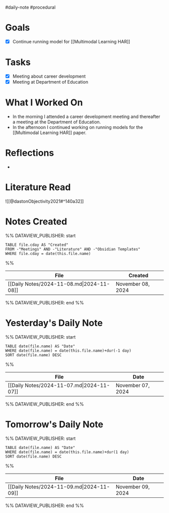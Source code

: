 #daily-note #procedural 

# Goals

- [x] Continue running model for [[Multimodal Learning HAR]]

# Tasks

- [x] Meeting about career development
- [x] Meeting at Department of Education

# What I Worked On

- In the morning I attended a career development meeting and thereafter a meeting at the Department of Education.
- In the afternoon I continued working on running models for the [[Multimodal Learning HAR]] paper.

# Reflections

- 

# Literature Read

![[@dastonObjectivity2021#^140a32]]

# Notes Created


%% DATAVIEW_PUBLISHER: start
```dataview
TABLE file.cday AS "Created"
FROM -"Meetings" AND -"Literature" AND -"Obsidian Templates"
WHERE file.cday = date(this.file.name)
```
%%

| File                                      | Created           |
| ----------------------------------------- | ----------------- |
| [[Daily Notes/2024-11-08.md\|2024-11-08]] | November 08, 2024 |

%% DATAVIEW_PUBLISHER: end %%

# Yesterday's Daily Note

%% DATAVIEW_PUBLISHER: start
```dataview
TABLE date(file.name) AS "Date"
WHERE date(file.name) = date(this.file.name)+dur(-1 day)
SORT date(file.name) DESC
```
%%

| File                                      | Date              |
| ----------------------------------------- | ----------------- |
| [[Daily Notes/2024-11-07.md\|2024-11-07]] | November 07, 2024 |

%% DATAVIEW_PUBLISHER: end %%
# Tomorrow's Daily Note

%% DATAVIEW_PUBLISHER: start
```dataview
TABLE date(file.name) AS "Date"
WHERE date(file.name) = date(this.file.name)+dur(1 day)
SORT date(file.name) DESC
```
%%

| File                                      | Date              |
| ----------------------------------------- | ----------------- |
| [[Daily Notes/2024-11-09.md\|2024-11-09]] | November 09, 2024 |

%% DATAVIEW_PUBLISHER: end %%


